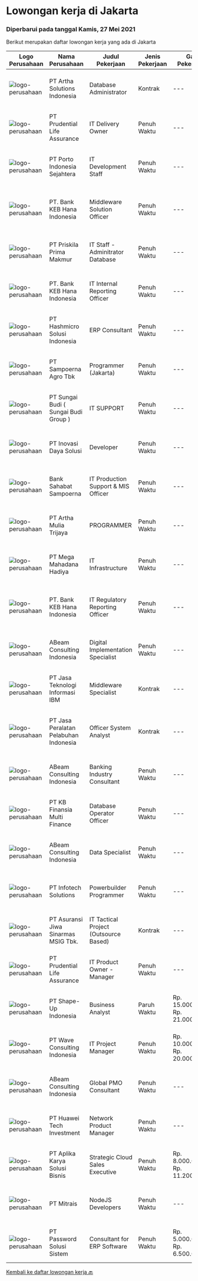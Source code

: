 
  # Lowongan kerja di Jakarta

  ### Diperbarui pada tanggal Kamis, 27 Mei 2021

  Berikut merupakan daftar lowongan kerja yang ada di Jakarta

  |Logo Perusahaan | Nama Perusahaan | Judul Pekerjaan | Jenis Pekerjaan | Gaji Pekerjaan | Lokasi | Deskripsi | Tanggal diunggah | Pranala |
  | -------------- | --------------- | --------------- | --------- | --------- | -------------- | ------- | ----------- | ----------- |
  |![logo-perusahaan](https://image-service-cdn.seek.com.au/5ee65a84bf681070aca1e4c3dbf57c27527da59a/ee4dce1061f3f616224767ad58cb2fc751b8d2dc)|PT Artha Solutions Indonesia|Database Administrator|Kontrak|---|Jakarta Raya|Job Description : Perform Database installation from scratch including OS user &amp; group creations, installing required software packages, OS...|Kamis, 27 Mei 2021|https://www.jobstreet.co.id/id/job/database-administrator-3539280?token=0~40212f71-a3ba-443e-af0d-dfd611ad0758&sectionRank=1&jobId=jobstreet-id-job-3539280|
|![logo-perusahaan](https://image-service-cdn.seek.com.au/3b98d6e2eee88ef0ffbbdda6ca746f2b3bfe83cb/ee4dce1061f3f616224767ad58cb2fc751b8d2dc)|PT Prudential Life Assurance|IT Delivery Owner|Penuh Waktu|---|Jakarta Raya|Principle Duties &amp; Responsibilities Procedure &amp; Compliance. Manage dev team to follow scrum frameworkb. Lead every scrum meetingc. Maintain...|Kamis, 27 Mei 2021|https://www.jobstreet.co.id/id/job/it-delivery-owner-3539404?token=0~40212f71-a3ba-443e-af0d-dfd611ad0758&sectionRank=2&jobId=jobstreet-id-job-3539404|
|![logo-perusahaan](https://image-service-cdn.seek.com.au/9554dc7d57eac35f50d448bae230d0e9583d04ba/ee4dce1061f3f616224767ad58cb2fc751b8d2dc)|PT Porto Indonesia Sejahtera|IT Development Staff|Penuh Waktu|---|Jakarta Utara|The Team  You will be joining our IT department, which is in charge of digitization - system development, infrastructure integration, data integration...|Rabu, 26 Mei 2021|https://www.jobstreet.co.id/id/job/it-development-staff-3530440?token=0~40212f71-a3ba-443e-af0d-dfd611ad0758&sectionRank=3&jobId=jobstreet-id-job-3530440|
|![logo-perusahaan](https://image-service-cdn.seek.com.au/a745d20782cd600f63fb5815284f505977c8a24f/ee4dce1061f3f616224767ad58cb2fc751b8d2dc)|PT. Bank KEB Hana Indonesia|Middleware Solution Officer|Penuh Waktu|---|Jakarta Selatan|Responsible to develop/programmer/maintain application and its script/source code Monitor and Maintain Middleware Applications ( HLI, Open shift...|Kamis, 27 Mei 2021|https://www.jobstreet.co.id/id/job/middleware-solution-officer-3539261?token=0~40212f71-a3ba-443e-af0d-dfd611ad0758&sectionRank=4&jobId=jobstreet-id-job-3539261|
|![logo-perusahaan](https://image-service-cdn.seek.com.au/b931aa70151b08943cb8d05e9cd0a032b03c0217/ee4dce1061f3f616224767ad58cb2fc751b8d2dc)|PT Priskila Prima Makmur|IT Staff - Adminitrator Database|Penuh Waktu|---|Jakarta Raya|Deskripsi Pekerjaan : Melakukan Review, Instalasi, Konfigurasi, Upgrade, Support, Maintenance, Monitoring, Backup terkait seluruh database server yang...|Rabu, 26 Mei 2021|https://www.jobstreet.co.id/id/job/it-staff-adminitrator-database-3539062?token=0~40212f71-a3ba-443e-af0d-dfd611ad0758&sectionRank=5&jobId=jobstreet-id-job-3539062|
|![logo-perusahaan](https://image-service-cdn.seek.com.au/a745d20782cd600f63fb5815284f505977c8a24f/ee4dce1061f3f616224767ad58cb2fc751b8d2dc)|PT. Bank KEB Hana Indonesia|IT Internal Reporting Officer|Penuh Waktu|---|Jakarta Selatan|Develop data marts and ETL process related with internal business reporting. Provide ad hoc data/report for internal business purposes. Develop,...|Kamis, 27 Mei 2021|https://www.jobstreet.co.id/id/job/it-internal-reporting-officer-3539258?token=0~40212f71-a3ba-443e-af0d-dfd611ad0758&sectionRank=6&jobId=jobstreet-id-job-3539258|
|![logo-perusahaan](https://image-service-cdn.seek.com.au/f6d60ad46f70dbd67cd5ea70ad66341689963cbd/ee4dce1061f3f616224767ad58cb2fc751b8d2dc)|PT Hashmicro Solusi Indonesia|ERP Consultant|Penuh Waktu|---|Jakarta Barat|Responsibilities: Manage and ensure ERP projects are done on time, on budget and on scope with high customer satisfaction Gather requirements, manage...|Rabu, 26 Mei 2021|https://www.jobstreet.co.id/id/job/erp-consultant-3529980?token=0~40212f71-a3ba-443e-af0d-dfd611ad0758&sectionRank=7&jobId=jobstreet-id-job-3529980|
|![logo-perusahaan](https://image-service-cdn.seek.com.au/a199e5ad539e864348a6bdb413365c1f645b91a3/ee4dce1061f3f616224767ad58cb2fc751b8d2dc)|PT Sampoerna Agro Tbk|Programmer (Jakarta)|Penuh Waktu|---|Jakarta Selatan|Develop application and report (ERP and In-house) by employing programming standard and framework. Carry out necessary code-review in order to...|Kamis, 27 Mei 2021|https://www.jobstreet.co.id/id/job/programmer-jakarta-3539420?token=0~40212f71-a3ba-443e-af0d-dfd611ad0758&sectionRank=8&jobId=jobstreet-id-job-3539420|
|![logo-perusahaan](https://image-service-cdn.seek.com.au/340edec09ac22ff2e034280c12cd758b77482dfe/ee4dce1061f3f616224767ad58cb2fc751b8d2dc)|PT Sungai Budi ( Sungai Budi Group )|IT SUPPORT|Penuh Waktu|---|Jakarta Raya|Deskripsi Pekerjaan:a. Bertanggung jawab pada instalasi dan maintenance IT hardware, software, jaringan, dan printerb. Bertanggung jawab pada...|Kamis, 27 Mei 2021|https://www.jobstreet.co.id/id/job/it-support-3539407?token=0~40212f71-a3ba-443e-af0d-dfd611ad0758&sectionRank=9&jobId=jobstreet-id-job-3539407|
|![logo-perusahaan](https://image-service-cdn.seek.com.au/fbc35f4ece2ffb5101c753b43aef7afef1460ffc/ee4dce1061f3f616224767ad58cb2fc751b8d2dc)|PT Inovasi Daya Solusi|Developer|Penuh Waktu|---|Jakarta Barat|Duty: Creating a website or site using HTML / CSS. Write code and be efficient. Communicate with colleagues in the business to help develop and...|Rabu, 26 Mei 2021|https://www.jobstreet.co.id/id/job/developer-3528901?token=0~40212f71-a3ba-443e-af0d-dfd611ad0758&sectionRank=10&jobId=jobstreet-id-job-3528901|
|![logo-perusahaan](https://image-service-cdn.seek.com.au/b47f8ea58a43e8cbd6c043be8ebd545773ab2784/ee4dce1061f3f616224767ad58cb2fc751b8d2dc)|Bank Sahabat Sampoerna|IT Production Support & MIS Officer|Penuh Waktu|---|Jakarta Raya|Tanggung Jawab : 1. Bertanggung jawab melakukan persiapan laporan dengan ketentuan yang berlaku (SLIK, PSAK71, PSAK73, LHBU, LBBU, LKPBU, LBU, Apolo,...|Rabu, 26 Mei 2021|https://www.jobstreet.co.id/id/job/it-production-support-mis-officer-3539147?token=0~40212f71-a3ba-443e-af0d-dfd611ad0758&sectionRank=11&jobId=jobstreet-id-job-3539147|
|![logo-perusahaan](https://image-service-cdn.seek.com.au/2abf327a93a1e5299bef2229675477630a636588/ee4dce1061f3f616224767ad58cb2fc751b8d2dc)|PT Artha Mulia Trijaya|PROGRAMMER|Penuh Waktu|---|Jakarta Barat|PROGRAMMER Requirement Experience with RPA Software : example Gleematic, UI Path, etc will be an advantage Experience with architecting and developing...|Rabu, 26 Mei 2021|https://www.jobstreet.co.id/id/job/programmer-3530831?token=0~40212f71-a3ba-443e-af0d-dfd611ad0758&sectionRank=12&jobId=jobstreet-id-job-3530831|
|![logo-perusahaan](https://image-service-cdn.seek.com.au/16b302d827f594218707fd110d36df77186b90b0/ee4dce1061f3f616224767ad58cb2fc751b8d2dc)|PT Mega Mahadana Hadiya|IT Infrastructure|Penuh Waktu|---|Jakarta Timur|RESPONSIBILITIES: Develop Infrastructure to create topology infrastructure effective, efficient, mature &amp; robust Manage Data Center &amp; Cloud so...|Kamis, 27 Mei 2021|https://www.jobstreet.co.id/id/job/it-infrastructure-3539176?token=0~40212f71-a3ba-443e-af0d-dfd611ad0758&sectionRank=13&jobId=jobstreet-id-job-3539176|
|![logo-perusahaan](https://image-service-cdn.seek.com.au/a745d20782cd600f63fb5815284f505977c8a24f/ee4dce1061f3f616224767ad58cb2fc751b8d2dc)|PT. Bank KEB Hana Indonesia|IT Regulatory Reporting Officer|Penuh Waktu|---|Jakarta Selatan|Develop data marts and ETL process related with regulatory reporting. Provide ad hoc data/report for regulatory/compliance purposes. Develop,...|Kamis, 27 Mei 2021|https://www.jobstreet.co.id/id/job/it-regulatory-reporting-officer-3539260?token=0~40212f71-a3ba-443e-af0d-dfd611ad0758&sectionRank=14&jobId=jobstreet-id-job-3539260|
|![logo-perusahaan](https://image-service-cdn.seek.com.au/2776c9731e8356fc5b6ee4ecb3f492c665ab9569/ee4dce1061f3f616224767ad58cb2fc751b8d2dc)|ABeam Consulting Indonesia|Digital Implementation Specialist|Penuh Waktu|---|Jakarta Selatan|Job Responsibility Implement DX solution which is suitable for business requirement. Logically think on improvement or enhancement to the current...|Kamis, 27 Mei 2021|https://www.jobstreet.co.id/id/job/digital-implementation-specialist-3539288?token=0~40212f71-a3ba-443e-af0d-dfd611ad0758&sectionRank=15&jobId=jobstreet-id-job-3539288|
|![logo-perusahaan](https://image-service-cdn.seek.com.au/57a15351f6b9b27080c4c599369b98a7f5ab11cc/ee4dce1061f3f616224767ad58cb2fc751b8d2dc)|PT Jasa Teknologi Informasi IBM|Middleware Specialist|Kontrak|---|Jakarta Raya|Job Description:IT specialists in this job role will have expertise in one or more application and integration middleware (aim)-based software product...|Rabu, 26 Mei 2021|https://www.jobstreet.co.id/id/job/middleware-specialist-3529961?token=0~40212f71-a3ba-443e-af0d-dfd611ad0758&sectionRank=16&jobId=jobstreet-id-job-3529961|
|![logo-perusahaan](https://image-service-cdn.seek.com.au/959caa98a1d45a9b00cc9a1bcee30dfb5bc859c7/ee4dce1061f3f616224767ad58cb2fc751b8d2dc)|PT Jasa Peralatan Pelabuhan Indonesia|Officer System Analyst|Kontrak|---|Jakarta Utara|Memahami konsep alur pengembangan sistem (lebih disukai mengerti konsep Scrum Mengerti bisnis proses ERP (lebih disukai mengetahui dan berpengalaman...|Selasa, 25 Mei 2021|https://www.jobstreet.co.id/id/job/officer-system-analyst-3538661?token=0~40212f71-a3ba-443e-af0d-dfd611ad0758&sectionRank=17&jobId=jobstreet-id-job-3538661|
|![logo-perusahaan](https://image-service-cdn.seek.com.au/2776c9731e8356fc5b6ee4ecb3f492c665ab9569/ee4dce1061f3f616224767ad58cb2fc751b8d2dc)|ABeam Consulting Indonesia|Banking Industry Consultant|Penuh Waktu|---|Jakarta Raya|Summary Identify/ develop consulting opportunities from banks, security firms and other related companies operating in Indonesia. Involve with...|Kamis, 27 Mei 2021|https://www.jobstreet.co.id/id/job/banking-industry-consultant-3539295?token=0~40212f71-a3ba-443e-af0d-dfd611ad0758&sectionRank=18&jobId=jobstreet-id-job-3539295|
|![logo-perusahaan](https://image-service-cdn.seek.com.au/ed6b5f2b90a5ab080f1516f403c8482cf0feea25/ee4dce1061f3f616224767ad58cb2fc751b8d2dc)|PT KB Finansia Multi Finance|Database Operator Officer|Penuh Waktu|---|Jakarta Selatan|Tugas pekerjaan: Melakukan instalasi / uninstall, konfigurasi, dan tuning database  Melakukan patching, upgrade maupun downgrade database sesuai...|Selasa, 25 Mei 2021|https://www.jobstreet.co.id/id/job/database-operator-officer-3538936?token=0~40212f71-a3ba-443e-af0d-dfd611ad0758&sectionRank=19&jobId=jobstreet-id-job-3538936|
|![logo-perusahaan](https://image-service-cdn.seek.com.au/2776c9731e8356fc5b6ee4ecb3f492c665ab9569/ee4dce1061f3f616224767ad58cb2fc751b8d2dc)|ABeam Consulting Indonesia|Data Specialist|Penuh Waktu|---|Jakarta Raya|Job Responsibility Define business issues with client and propose analytics subject to solve them. Extract data from several data sources with scratch...|Kamis, 27 Mei 2021|https://www.jobstreet.co.id/id/job/data-specialist-3539283?token=0~40212f71-a3ba-443e-af0d-dfd611ad0758&sectionRank=20&jobId=jobstreet-id-job-3539283|
|![logo-perusahaan](https://image-service-cdn.seek.com.au/a0325bc72cf3e861ae5ada84246814d3e6210a6d/ee4dce1061f3f616224767ad58cb2fc751b8d2dc)|PT Infotech Solutions|Powerbuilder Programmer|Penuh Waktu|---|Jakarta Selatan|Responsibilities:  Deliver a high-quality platform at a rapid pace, deploying updates to our system Do a proper development for every function and...|Rabu, 26 Mei 2021|https://www.jobstreet.co.id/id/job/powerbuilder-programmer-3530329?token=0~40212f71-a3ba-443e-af0d-dfd611ad0758&sectionRank=21&jobId=jobstreet-id-job-3530329|
|![logo-perusahaan](https://image-service-cdn.seek.com.au/c2422ed439f102f177b3282a56fa334f2bdc9415/ee4dce1061f3f616224767ad58cb2fc751b8d2dc)|PT Asuransi Jiwa Sinarmas MSIG Tbk.|IT Tactical Project (Outsource Based)|Kontrak|---|Jakarta Pusat|Job Description: Manages &amp; controls IT project delivery (from initiation until implementation). Engage stakeholders &amp; manage project...|Rabu, 26 Mei 2021|https://www.jobstreet.co.id/id/job/it-tactical-project-outsource-based-3529907?token=0~40212f71-a3ba-443e-af0d-dfd611ad0758&sectionRank=22&jobId=jobstreet-id-job-3529907|
|![logo-perusahaan](https://image-service-cdn.seek.com.au/3b98d6e2eee88ef0ffbbdda6ca746f2b3bfe83cb/ee4dce1061f3f616224767ad58cb2fc751b8d2dc)|PT Prudential Life Assurance|IT Product Owner - Manager|Penuh Waktu|---|Jakarta Raya|Principle Duties &amp; Responsibilities:   Defining the Visions: Define goals and create product vision, road-map for development projects Take lead...|Kamis, 27 Mei 2021|https://www.jobstreet.co.id/id/job/it-product-owner-manager-3539402?token=0~40212f71-a3ba-443e-af0d-dfd611ad0758&sectionRank=23&jobId=jobstreet-id-job-3539402|
|![logo-perusahaan](https://image-service-cdn.seek.com.au/3fc098deac56b6be857f15ab34d54b1ee2c248c7/ee4dce1061f3f616224767ad58cb2fc751b8d2dc)|PT Shape-Up Indonesia|Business Analyst|Paruh Waktu|Rp. 15.000.000-Rp. 21.000.000|Jakarta Raya|Job Description : Take and help to define the vision of the product and its business side and articulate that into the product roadmap. Run research,...|Rabu, 26 Mei 2021|https://www.jobstreet.co.id/id/job/business-analyst-3538984?token=0~40212f71-a3ba-443e-af0d-dfd611ad0758&sectionRank=24&jobId=jobstreet-id-job-3538984|
|![logo-perusahaan](https://image-service-cdn.seek.com.au/d2e13c1755cfcfdfcb7b7635f1ecbc768f39f325/ee4dce1061f3f616224767ad58cb2fc751b8d2dc)|PT Wave Consulting Indonesia|IT Project Manager|Penuh Waktu|Rp. 10.000.000-Rp. 20.000.000|Jakarta Barat|Fantastic opportunity for a talented and highly motivated Project Manager with minimum epxerience of 3 years to join our rapidly expanding Jakarta...|Rabu, 26 Mei 2021|https://www.jobstreet.co.id/id/job/it-project-manager-3539095?token=0~40212f71-a3ba-443e-af0d-dfd611ad0758&sectionRank=25&jobId=jobstreet-id-job-3539095|
|![logo-perusahaan](https://image-service-cdn.seek.com.au/2776c9731e8356fc5b6ee4ecb3f492c665ab9569/ee4dce1061f3f616224767ad58cb2fc751b8d2dc)|ABeam Consulting Indonesia|Global PMO Consultant|Penuh Waktu|---|Jakarta Selatan|Job Responsibility Visualize overall project schedule, report project issues, status, and potential risks to client/ supervisor. Objectively &amp;...|Kamis, 27 Mei 2021|https://www.jobstreet.co.id/id/job/global-pmo-consultant-3539321?token=0~40212f71-a3ba-443e-af0d-dfd611ad0758&sectionRank=26&jobId=jobstreet-id-job-3539321|
|![logo-perusahaan](https://image-service-cdn.seek.com.au/51023b340a63dd3e3cad0e4f5dfff1aa12414974/ee4dce1061f3f616224767ad58cb2fc751b8d2dc)|PT Huawei Tech Investment|Network Product Manager|Penuh Waktu|---|Jakarta Raya|Job Description: Take responsibility of market analysis, including Industry policy, customer strategy, and competition, identifying industry trend,...|Rabu, 26 Mei 2021|https://www.jobstreet.co.id/id/job/network-product-manager-3539065?token=0~40212f71-a3ba-443e-af0d-dfd611ad0758&sectionRank=27&jobId=jobstreet-id-job-3539065|
|![logo-perusahaan](https://image-service-cdn.seek.com.au/e34924b623ab79b75d14397fa0e4e5a1ec2ba01f/ee4dce1061f3f616224767ad58cb2fc751b8d2dc)|PT Aplika Karya Solusi Bisnis|Strategic Cloud Sales Executive|Penuh Waktu|Rp. 8.000.000-Rp. 11.200.000|Jakarta Raya|We are looking for a competitive and trustworthy Sales Executive to help us build up our business activities. Sales Executive responsibilities include...|Rabu, 26 Mei 2021|https://www.jobstreet.co.id/id/job/strategic-cloud-sales-executive-3530435?token=0~40212f71-a3ba-443e-af0d-dfd611ad0758&sectionRank=28&jobId=jobstreet-id-job-3530435|
|![logo-perusahaan](https://image-service-cdn.seek.com.au/873c75fc9ed6df00967320d343e4e2a794129d8b/ee4dce1061f3f616224767ad58cb2fc751b8d2dc)|PT Mitrais|NodeJS Developers|Penuh Waktu|---|Jakarta Pusat|Build your Career with Mitrais! We're urgently looking for experienced NodeJS Developers to be part of our team for an immediate start.Our client is a...|Rabu, 26 Mei 2021|https://www.jobstreet.co.id/id/job/nodejs-developers-3529906?token=0~40212f71-a3ba-443e-af0d-dfd611ad0758&sectionRank=29&jobId=jobstreet-id-job-3529906|
|![logo-perusahaan](https://image-service-cdn.seek.com.au/239dab62bf47b8799c917f33d8be031f6fe9f6f8/ee4dce1061f3f616224767ad58cb2fc751b8d2dc)|PT Password Solusi Sistem|Consultant for ERP Software|Penuh Waktu|Rp. 5.000.000-Rp. 6.500.000|Jakarta Barat|Requirements: Age maximal 28 years old Education must be Bachelor Degree from Computer Major, preferably in Information system/Accounting information...|Rabu, 26 Mei 2021|https://www.jobstreet.co.id/id/job/consultant-for-erp-software-3528861?token=0~40212f71-a3ba-443e-af0d-dfd611ad0758&sectionRank=30&jobId=jobstreet-id-job-3528861|


  [Kembali ke daftar lowongan kerja 🔙](../README.md#daftar-lowongan-kerja)
  